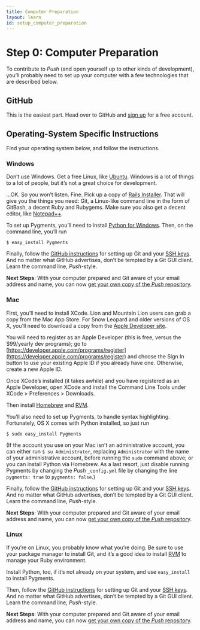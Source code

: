 ```yaml
---
title: Computer Preparation
layout: learn
id: setup_computer_preparation
---
```


# Step 0: Computer Preparation

To contribute to *Push* (and open yourself up to other kinds of development), you’ll probably need to set up your computer with a few technologies that are described below.

## GitHub

This is the easiest part. Head over to GitHub and [sign up](https://github.com/signup/free) for a
free account.

## Operating-System Specific Instructions

Find your operating system below, and follow the instructions.

### Windows

Don’t use Windows. Get a free Linux, like [Ubuntu](http://www.ubuntu.com/). Windows is a lot of
things to a lot of people, but it’s not a great choice for development.

...OK. So you won’t listen. Fine. Pick up a copy of [Rails Installer](http://railsinstaller.org/).
That will give you the things you need: Git, a Linux-like command line in the form of GitBash,
a decent Ruby and Rubygems. Make sure you also get a decent editor, like
[Notepad++](http://notepad-plus-plus.org/).

To set up Pygments, you’ll need to install [Python for Windows](http://www.python.org/getit/windows/). Then, on the command line, you’ll run

    $ easy_install Pygments

Finally, follow the [GitHub instructions](https://help.github.com/articles/set-up-git) for setting up Git and your [SSH keys](https://help.github.com/articles/generating-ssh-keys). And no matter what
GitHub advertises, don’t be tempted by a Git GUI client. Learn the command line, *Push*-style.

**Next Steps**: With your computer prepared and Git aware of your email address and name, you can now [get your own copy of the *Push* repository](/learn/fork-and-clone.html).

### Mac

First, you’ll need to install XCode. Lion and Mountain Lion users can grab a copy from the Mac App
Store. For Snow Leopard and older versions of OS X, you’ll need to download a copy from the [Apple
Developer site](https://developer.apple.com/xcode/).

You will need to register as an Apple Developer (this is free, versus the $99/yearly dev
programs); go to
[https://developer.apple.com/programs/register](https://developer.apple.com/programs/register) and
choose the Sign In  button to use your existing Apple ID if you already have one. Otherwise, create
a new Apple ID.

Once XCode’s installed (it takes awhile) and you have registered as an Apple Developer, open XCode and install the Command Line Tools under XCode > Preferences > Downloads.

Then install [Homebrew](http://mxcl.github.com/homebrew/) and [RVM](https://rvm.io/rvm/install/).

You’ll also need to set up Pygments, to handle syntax highlighting. Fortunately, OS X comes with
Python installed, so just run

    $ sudo easy_install Pygments

(If the account you use on your Mac isn’t an administrative account, you can either run
`$ su Administrator`, replacing `Administrator` with the name of your administrative account, before
running the `sudo` command above; or you can install Python via Homebrew. As a last resort, just
disable running Pygments by changing the *Push* `_config.yml` file by changing the line
`pygments: true` to `pygments: false`.)

Finally, follow the [GitHub instructions](https://help.github.com/articles/set-up-git) for setting
up Git and your [SSH keys](https://help.github.com/articles/generating-ssh-keys). And no matter what
GitHub advertises, don’t be tempted by a Git GUI client. Learn the command line, *Push*-style.

**Next Steps**: With your computer prepared and Git aware of your email address and name, you can now [get your own copy of the *Push* repository](/learn/fork-and-clone.html).

### Linux

If you’re on Linux, you probably know what you’re doing. Be sure to use your package manager to
install Git, and it’s a good idea to install [RVM](https://rvm.io/rvm/install/) to manage your Ruby environment.

Install Python, too, if it’s not already on your system, and use `easy_install` to install Pygments.

Then, follow the [GitHub instructions](https://help.github.com/articles/set-up-git) for setting up
Git and your [SSH keys](https://help.github.com/articles/generating-ssh-keys). And no matter what
GitHub advertises, don’t be tempted by a Git GUI client. Learn the command line, *Push*-style.

**Next Steps**: With your computer prepared and Git aware of your email address and name, you can now [get your own copy of the *Push* repository](/learn/fork-and-clone.html).

